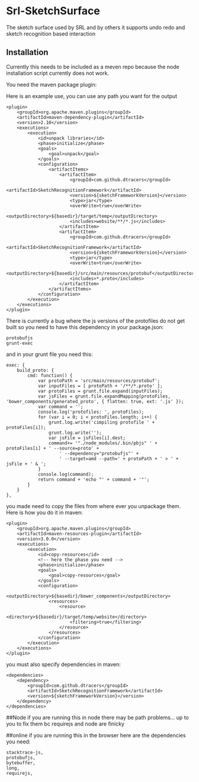 # Srl-SketchSurface
The sketch surface used by SRL and by others it supports undo redo and sketch recognition based interaction

## Installation
Currently this needs to be included as a meven repo because the node installation script currently does not work.

You need the maven package plugin:

Here is an example use, you can use any path you want for the output
```
<plugin>
    <groupId>org.apache.maven.plugins</groupId>
    <artifactId>maven-dependency-plugin</artifactId>
    <version>2.10</version>
    <executions>
        <execution>
            <id>unpack libraries</id>
            <phase>initialize</phase>
            <goals>
                <goal>unpack</goal>
            </goals>
            <configuration>
                <artifactItems>
                    <artifactItem>
                        <groupId>com.github.dtracers</groupId>
                        <artifactId>SketchRecognitionFramework</artifactId>
                        <version>${sketchFrameworkVersion}</version>
                        <type>jar</type>
                        <overWrite>true</overWrite>
                        <outputDirectory>${basedir}/target/temp</outputDirectory>
                        <includes>website/**/*.js</includes>
                    </artifactItem>
                    <artifactItem>
                        <groupId>com.github.dtracers</groupId>
                        <artifactId>SketchRecognitionFramework</artifactId>
                        <version>${sketchFrameworkVersion}</version>
                        <type>jar</type>
                        <overWrite>true</overWrite>
                        <outputDirectory>${basedir}/src/main/resources/protobuf</outputDirectory>
                        <includes>*.proto</includes>
                    </artifactItem>
                </artifactItems>
            </configuration>
        </execution>
    </executions>
</plugin>
```


There is currently a bug where the js versions of the protofiles do not get built so you need to have this dependency in your package.json:
```
protobufjs
grunt-exec
```

and in your grunt file you need this:

```
exec: {
    build_proto: {
        cmd: function() {
            var protoPath = 'src/main/resources/protobuf';
            var inputFiles = [ protoPath + '/**/*.proto' ];
            var protoFiles = grunt.file.expand(inputFiles);
            var jsFiles = grunt.file.expandMapping(protoFiles, 'bower_components/generated_proto', { flatten: true, ext: '.js' });
            var command = '';
            console.log('protofiles: ', protoFiles);
            for (var i = 0; i < protoFiles.length; i++) {
                grunt.log.write('cimpiling protofile ' + protoFiles[i]);
                grunt.log.write('');
                var jsFile = jsFiles[i].dest;
                command+= '"./node_modules/.bin/pbjs" ' + protoFiles[i] + ' --source=proto' +
                    ' --dependency="protobufjs"' +
                    ' --target=amd --path=' + protoPath + ' > ' + jsFile + ' & ';
            }
            console.log(command);
            return command + 'echo "' + command + '"';
        }
    }
},
```

you made need to copy the files from where ever you unpackage them.  Here is how you do it in maven:
```
<plugin>
    <groupId>org.apache.maven.plugins</groupId>
    <artifactId>maven-resources-plugin</artifactId>
    <version>3.0.0</version>
    <executions>
        <execution>
            <id>copy-resources</id>
            <!-- here the phase you need -->
            <phase>initialize</phase>
            <goals>
                <goal>copy-resources</goal>
            </goals>
            <configuration>
                <outputDirectory>${basedir}/bower_components</outputDirectory>
                <resources>
                    <resource>
                        <directory>${basedir}/target/temp/website</directory>
                        <filtering>true</filtering>
                    </resource>
                </resources>
            </configuration>
        </execution>
    </executions>
</plugin>
```

you must also specify dependencies in maven:

```
<dependencies>
    <dependency>
        <groupId>com.github.dtracers</groupId>
        <artifactId>SketchRecognitionFramework</artifactId>
        <version>${sketchFrameworkVersion}</version>
    </dependency>
</dependencies>
```

##Node
if you are running this in node there may be path problems... up to you to fix them bc requirejs and node are finicky

##online
if you are running this in the browser here are the dependencies you need:
```
stacktrace-js,
protobufjs,
bytebuffer,
long,
requirejs,

```
